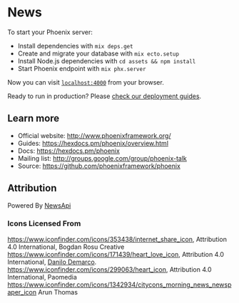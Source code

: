 # News

To start your Phoenix server:

  * Install dependencies with `mix deps.get`
  * Create and migrate your database with `mix ecto.setup`
  * Install Node.js dependencies with `cd assets && npm install`
  * Start Phoenix endpoint with `mix phx.server`

Now you can visit [`localhost:4000`](http://localhost:4000) from your browser.

Ready to run in production? Please [check our deployment guides](https://hexdocs.pm/phoenix/deployment.html).

## Learn more

  * Official website: http://www.phoenixframework.org/
  * Guides: https://hexdocs.pm/phoenix/overview.html
  * Docs: https://hexdocs.pm/phoenix
  * Mailing list: http://groups.google.com/group/phoenix-talk
  * Source: https://github.com/phoenixframework/phoenix

## Attribution
Powered By [NewsApi](https://newsapi.org)

### Icons Licensed From
https://www.iconfinder.com/icons/353438/internet_share_icon, Attribution 4.0 International, Bogdan Rosu Creative
https://www.iconfinder.com/icons/171439/heart_love_icon, Attribution 4.0 International, [Danilo Demarco](http://www.danilodemarco.com/).
https://www.iconfinder.com/icons/299063/heart_icon, Attribution 4.0 International, Paomedia
https://www.iconfinder.com/icons/1342934/citycons_morning_news_newspaper_icon Arun Thomas

